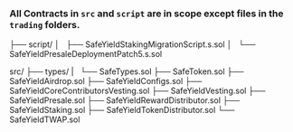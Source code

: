 ### All Contracts in `src` and `script` are in scope except files in the `trading` folders.

├── script/
│   ├── SafeYieldStakingMigrationScript.s.sol
│   └── SafeYieldPresaleDeploymentPatch5.s.sol

src/
├── types/
|   └── SafeTypes.sol
├── SafeToken.sol
├── SafeYieldAirdrop.sol
├── SafeYieldConfigs.sol
├── SafeYieldCoreContributorsVesting.sol
├── SafeYieldVesting.sol
├── SafeYieldPresale.sol
├── SafeYieldRewardDistributor.sol
├── SafeYieldStaking.sol
├── SafeYieldTokenDistributor.sol
└── SafeYieldTWAP.sol

